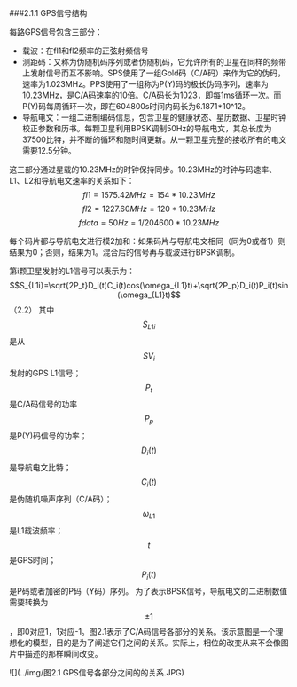 ###2.1.1 GPS信号结构

每路GPS信号包含三部分：
* 载波：在fl1和fl2频率的正弦射频信号
* 测距码：又称为伪随机码序列或者伪随机码，它允许所有的卫星在同样的频带上发射信号而互不影响。SPS使用了一组Gold码（C/A码）来作为它的伪码，速率为1.023MHz。PPS使用了一组称为P(Y)码的极长伪码序列，速率为10.23MHz，是C/A码速率的10倍。C/A码长为1023，即每1ms循环一次。而P(Y)码每周循环一次，即在604800s时间内码长为6.1871*10^12。
* 导航电文：一组二进制编码信息，包含卫星的健康状态、星历数据、卫星时钟校正参数和历书。每颗卫星利用BPSK调制50Hz的导航电文，其总长度为37500比特，并不断的循环和随时间更新。从一颗卫星完整的接收所有的电文需要12.5分钟。

这三部分通过星载的10.23MHz的时钟保持同步。10.23MHz的时钟与码速率、L1、L2和导航电文速率的关系如下：
$$fl1=1575.42 MHz=154*10.23MHz$$
$$fl2=1227.60 MHz=120*10.23MHz$$
$$fdata=50 Hz=1/204600*10.23MHz$$

每个码片都与导航电文进行模2加和：如果码片与导航电文相同（同为0或者1）则结果为0；否则，结果为1。混合后的信号再与载波进行BPSK调制。

第i颗卫星发射的L1信号可以表示为：
$$S_{L1i}=\sqrt{2P_t}D_i(t)C_i(t)cos(\omega_{L1}t)+\sqrt{2P_p}D_i(t)P_i(t)sin(\omega_{L1}t)$$（2.2）
其中
	$$S_{L1i}$$是从$$SV_i$$发射的GPS L1信号；
	$$P_t$$是C/A码信号的功率
	$$P_p$$是P(Y)码信号的功率；
	$$D_i(t)$$是导航电文比特；
	$$C_i(t)$$是伪随机噪声序列（C/A码）；
	$$\omega_{L1}$$是L1载波频率；
	$$t$$是GPS时间；
	$$P_i(t)$$是P码或者加密的P码（Y码）序列。
为了表示BPSK信号，导航电文的二进制数值需要转换为$$\pm 1$$，即0对应1，1对应-1。图2.1表示了C/A码信号各部分的关系。该示意图是一个理想化的模型，目的是为了阐述它们之间的关系。实际上，相位的改变从来不会像图片中描述的那样瞬间改变。

![](../img/图2.1 GPS信号各部分之间的的关系.JPG)
	
	
	
	
	
	
	
	
	
	
	
	
	
	
	
	
	
	
	
	
	
	
